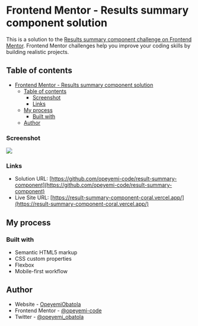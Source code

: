 # Frontend Mentor - Results summary component solution

This is a solution to the [Results summary component challenge on Frontend Mentor](https://www.frontendmentor.io/challenges/results-summary-component-CE_K6s0maV). Frontend Mentor challenges help you improve your coding skills by building realistic projects.

## Table of contents

- [Frontend Mentor - Results summary component solution](#frontend-mentor---results-summary-component-solution)
  - [Table of contents](#table-of-contents)
    - [Screenshot](#screenshot)
    - [Links](#links)
  - [My process](#my-process)
    - [Built with](#built-with)
  - [Author](#author)

### Screenshot

![](./screenshot.jpg)

### Links

- Solution URL: [https://github.com/opeyemi-code/result-summary-component](https://github.com/opeyemi-code/result-summary-component)
- Live Site URL: [https://result-summary-component-coral.vercel.app/](https://result-summary-component-coral.vercel.app/)

## My process

### Built with

- Semantic HTML5 markup
- CSS custom properties
- Flexbox
- Mobile-first workflow

## Author

- Website - [OpeyemiObatola](https://github.com/opeyemi-code)
- Frontend Mentor - [@opeyemi-code](https://www.frontendmentor.io/profile/opeyemi-code)
- Twitter - [@opeyemi_obatola](https://www.twitter.com/Opeyemi_obatola)
